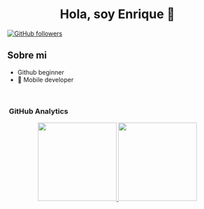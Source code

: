 <div align="center">
<h1 align="center">Hola, soy Enrique 👋</h1>
</div>


[![GitHub followers](https://img.shields.io/github/followers/Enriiqueee?style=social)](https://github.com/Enriiqueee)

## Sobre mi

-  Github beginner 
- 📲 Mobile developer
<br>

### &nbsp;GitHub Analytics

<p align="center">
<a href="https://github.com/ArisGuimera">
  <img height="180em" src="https://github-readme-stats-eight-theta.vercel.app/api?username=Enriiqueee&show_icons=true&theme=algolia&include_all_commits=true&count_private=true"/>
  <img height="180em" src="https://github-readme-stats-eight-theta.vercel.app/api/top-langs/?username=Enriiqueee&layout=compact&langs_count=8&theme=algolia"/>
</a>
</p>
